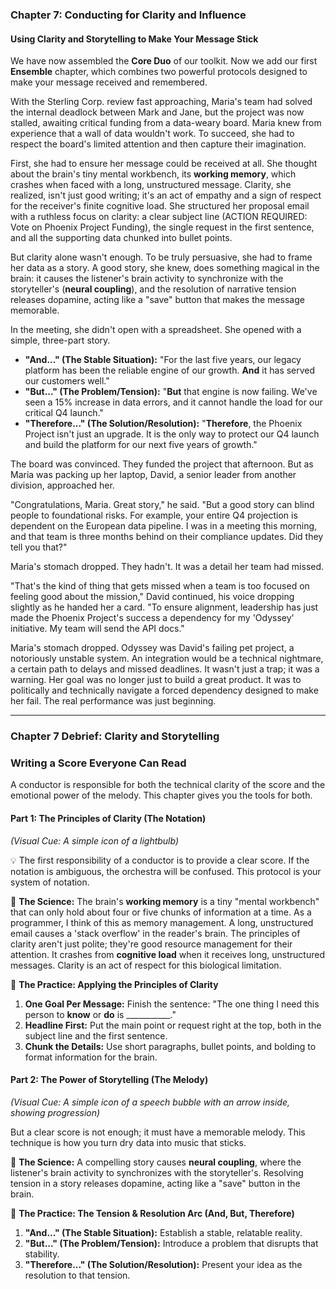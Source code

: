 ### **Chapter 7: Conducting for Clarity and Influence**
#### Using Clarity and Storytelling to Make Your Message Stick

We have now assembled the **Core Duo** of our toolkit. Now we add our first **Ensemble** chapter, which combines two powerful protocols designed to make your message received and remembered.

With the Sterling Corp. review fast approaching, Maria's team had solved the internal deadlock between Mark and Jane, but the project was now stalled, awaiting critical funding from a data-weary board. Maria knew from experience that a wall of data wouldn't work. To succeed, she had to respect the board's limited attention and then capture their imagination.

First, she had to ensure her message could be received at all. She thought about the brain's tiny mental workbench, its **working memory**, which crashes when faced with a long, unstructured message. Clarity, she realized, isn't just good writing; it's an act of empathy and a sign of respect for the receiver's finite cognitive load. She structured her proposal email with a ruthless focus on clarity: a clear subject line (ACTION REQUIRED: Vote on Phoenix Project Funding), the single request in the first sentence, and all the supporting data chunked into bullet points.

But clarity alone wasn't enough. To be truly persuasive, she had to frame her data as a story. A good story, she knew, does something magical in the brain: it causes the listener's brain activity to synchronize with the storyteller's (**neural coupling**), and the resolution of narrative tension releases dopamine, acting like a "save" button that makes the message memorable.

In the meeting, she didn't open with a spreadsheet. She opened with a simple, three-part story.

*   **"And..." (The Stable Situation):** "For the last five years, our legacy platform has been the reliable engine of our growth. **And** it has served our customers well."
*   **"But..." (The Problem/Tension):** "**But** that engine is now failing. We've seen a 15% increase in data errors, and it cannot handle the load for our critical Q4 launch."
*   **"Therefore..." (The Solution/Resolution):** "**Therefore**, the Phoenix Project isn't just an upgrade. It is the only way to protect our Q4 launch and build the platform for our next five years of growth."

The board was convinced. They funded the project that afternoon. But as Maria was packing up her laptop, David, a senior leader from another division, approached her.

"Congratulations, Maria. Great story," he said. "But a good story can blind people to foundational risks. For example, your entire Q4 projection is dependent on the European data pipeline. I was in a meeting this morning, and that team is three months behind on their compliance updates. Did they tell you that?"

Maria's stomach dropped. They hadn't. It was a detail her team had missed.

"That's the kind of thing that gets missed when a team is too focused on feeling good about the mission," David continued, his voice dropping slightly as he handed her a card. "To ensure alignment, leadership has just made the Phoenix Project's success a dependency for my 'Odyssey' initiative. My team will send the API docs."

Maria's stomach dropped. Odyssey was David's failing pet project, a notoriously unstable system. An integration would be a technical nightmare, a certain path to delays and missed deadlines. It wasn't just a trap; it was a warning. Her goal was no longer just to build a great product. It was to politically and technically navigate a forced dependency designed to make her fail. The real performance was just beginning.

---
### **Chapter 7 Debrief: Clarity and Storytelling**

### Writing a Score Everyone Can Read

A conductor is responsible for both the technical clarity of the score and the emotional power of the melody. This chapter gives you the tools for both.

#### **Part 1: The Principles of Clarity (The Notation)**
*(Visual Cue: A simple icon of a lightbulb)*

💡 The first responsibility of a conductor is to provide a clear score. If the notation is ambiguous, the orchestra will be confused. This protocol is your system of notation.

🧠 **The Science:** The brain's **working memory** is a tiny "mental workbench" that can only hold about four or five chunks of information at a time. As a programmer, I think of this as memory management. A long, unstructured email causes a 'stack overflow' in the reader's brain. The principles of clarity aren't just polite; they're good resource management for their attention. It crashes from **cognitive load** when it receives long, unstructured messages. Clarity is an act of respect for this biological limitation.

🔧 **The Practice: Applying the Principles of Clarity**
1.  **One Goal Per Message:** Finish the sentence: "The one thing I need this person to **know** or **do** is ___________."
2.  **Headline First:** Put the main point or request right at the top, both in the subject line and the first sentence.
3.  **Chunk the Details:** Use short paragraphs, bullet points, and bolding to format information for the brain.

#### **Part 2: The Power of Storytelling (The Melody)**
*(Visual Cue: A simple icon of a speech bubble with an arrow inside, showing progression)*

But a clear score is not enough; it must have a memorable melody. This technique is how you turn dry data into music that sticks.

🧠 **The Science:** A compelling story causes **neural coupling**, where the listener's brain activity to synchronizes with the storyteller's. Resolving tension in a story releases dopamine, acting like a "save" button in the brain.

🔧 **The Practice: The Tension & Resolution Arc (And, But, Therefore)**
1.  **"And..." (The Stable Situation):** Establish a stable, relatable reality.
2.  **"But..." (The Problem/Tension):** Introduce a problem that disrupts that stability.
3.  **"Therefore..." (The Solution/Resolution):** Present your idea as the resolution to that tension.
